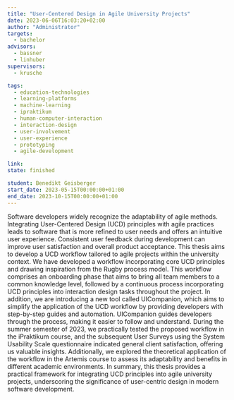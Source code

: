 ```yaml
---
title: "User-Centered Design in Agile University Projects"
date: 2023-06-06T16:03:20+02:00
author: "Administrator"
targets:
  - bachelor
advisors:
  - bassner
  - linhuber
supervisors:
  - krusche

tags:
  - education-technologies
  - learning-platforms
  - machine-learning
  - ipraktikum
  - human-computer-interaction
  - interaction-design
  - user-involvement
  - user-experience
  - prototyping
  - agile-development

link: 
state: finished

student: Benedikt Geisberger
start_date: 2023-05-15T00:00:00+01:00
end_date: 2023-10-15T00:00:00+01:00
---
```

Software developers widely recognize the adaptability of agile methods. Integrating User-Centered Design (UCD) principles with agile practices leads to software that is more refined to user needs and offers an intuitive user experience. Consistent user feedback during development can improve user satisfaction and overall product acceptance. This thesis aims to develop a UCD workflow tailored to agile projects within the university context. We have developed a workflow incorporating core UCD principles and drawing inspiration from the Rugby process model. This workflow comprises an onboarding phase that aims to bring all team members to a common knowledge level, followed by a continuous process incorporating UCD principles into interaction design tasks throughout the project. In addition, we are introducing a new tool called UICompanion, which aims to simplify the application of the UCD workflow by providing developers with step-by-step guides and automation. UICompanion guides developers through the process, making it easier to follow and understand. During the summer semester of 2023, we practically tested the proposed workflow in the iPraktikum course, and the subsequent User Surveys using the System Usability Scale questionnaire indicated general client satisfaction, offering us valuable insights. Additionally, we explored the theoretical application of the workflow in the Artemis course to assess its adaptability and benefits in different academic environments. In summary, this thesis provides a practical framework for integrating UCD principles into agile university projects, underscoring the significance of user-centric design in modern software development.
